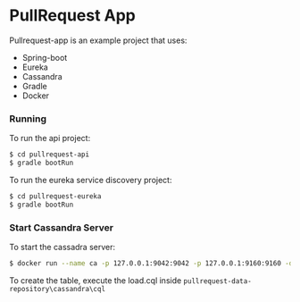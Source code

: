 # PullRequest App

Pullrequest-app is an example project that uses:

  - Spring-boot
  - Eureka
  - Cassandra
  - Gradle
  - Docker

### Running

To run the api project:

```sh
$ cd pullrequest-api
$ gradle bootRun
```

To run the eureka service discovery project:
```sh
$ cd pullrequest-eureka
$ gradle bootRun
```
### Start Cassandra Server

To start the cassadra server:
```sh
$ docker run --name ca -p 127.0.0.1:9042:9042 -p 127.0.0.1:9160:9160 -d cassandra
```
To create the table, execute the load.cql inside `pullrequest-data-repository\cassandra\cql`
